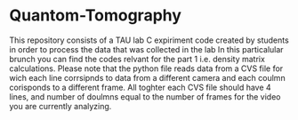 # Quantom-Tomography
This repository consists of a TAU lab C expiriment code created by students in order to process the data that was collected in the lab
In this particalular brunch you can find the codes relvant for the part 1 i.e. density matrix calculations.
Please note that the python file reads data from a CVS file for wich each line corrsipnds to data from a different camera and each coulmn corisponds to a different frame. All toghter each CVS file should have 4 lines, and number of doulmns equal to the number of frames for the video you are currently analyzing.
